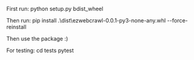 First run:
python setup.py bdist_wheel

Then run:
pip install .\dist\ezwebcrawl-0.0.1-py3-none-any.whl --force-reinstall

Then use the package :)

For testing:
cd tests
pytest